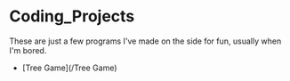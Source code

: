 # Coding_Projects
These are just a few programs I've made on the side for fun, usually when I'm bored.
* [Tree Game](/Tree Game)
